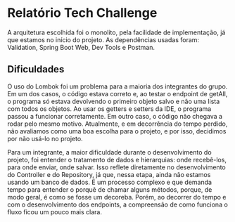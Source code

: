 # Relatório Tech Challenge

A arquitetura escolhida foi o monolito, pela facilidade de implementação, já que estamos no início do projeto. As dependências usadas foram: Validation, Spring Boot Web, Dev Tools e Postman.

## Dificuldades

O uso do Lombok foi um problema para a maioria dos integrantes do grupo. Em um dos casos, o código estava correto e, ao testar o endpoint de getAll, o programa só estava devolvendo o primeiro objeto salvo e não uma lista com todos os objetos. Ao usar os getters e setters da IDE, o programa passou a funcionar corretamente. Em outro caso, o código não chegava a rodar pelo mesmo motivo. Atualmente, e em decorrência do tempo perdido, não avaliamos como uma boa escolha para o projeto, e por isso, decidimos por não usá-lo no projeto.

Para um integrante, a maior dificuldade durante o desenvolvimento do projeto, foi entender o tratamento de dados e hierarquias: onde recebê-los, para onde enviar, onde salvar. Isso reflete diretamente no desenvolvimento do Controller e do Repository, já que, nessa etapa, ainda não estamos usando um banco de dados. É um processo complexo e que demanda tempo para entender o porquê de chamar alguns métodos, porque, de modo geral, é como se fosse um decoreba. Porém, ao decorrer do tempo e com o desenvolvimento dos endpoints, a compreensão de como funciona o fluxo ficou um pouco mais clara.
